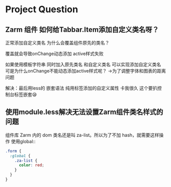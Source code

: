 # Project Question

## Zarm 组件 如何给Tabbar.Item添加自定义类名呀？

正常添加自定义类名 为什么会覆盖组件原先的类名？

覆盖就会导致onChange动态添加 active样式失败

如果使用模板字符串 同时加入原先类名 和自定义类名 可以实现添加自定义类名 可是为什么onChange不能动态添加active样式呢？ ->为了调整字体和图表的距离问题

解决：最后用less的 嵌套语法 纯用标签添加的自定义属性
卡我很久 这个要扒控制台标签嵌套😪

## 使用module.less解决无法设置Zarm组件类名样式的问题
组件库 Zarm 内的 dom 类名还是叫 za-list。所以为了不加 hash，就需要这样操作 使用global::
```css
.form {
  :global {
    .za-list {
      color: red;
    }
  }
}
```